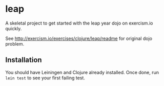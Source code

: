 # leap

A skeletal project to get started with the leap year dojo on exercism.io quickly.

See http://exercism.io/exercises/clojure/leap/readme for original dojo problem.

## Installation

You should have Leiningen and Clojure already installed. Once done, run `lein test` to see your first failing test.

